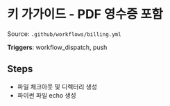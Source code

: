 # 키 가가이드 - PDF 영수증 포함

Source: `.github/workflows/billing.yml`

**Triggers**: workflow_dispatch, push

## Steps
- 파일 체크아웃 및 디렉터리 생성
- 파이썬 파일 echo 생성
